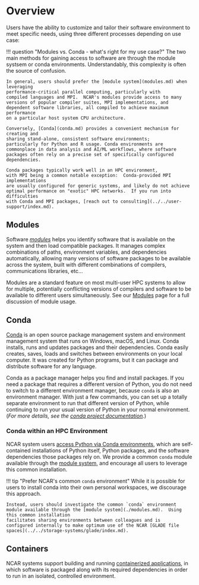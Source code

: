 # Overview

Users have the ability to customize and tailor their software environment to meet specific needs, using three different processes depending on use case:

!!! question "Modules vs. Conda - what's right for my use case?"
    The two main methods for gaining access to software are through the module systsem or conda environments. Understandably, this complexity is often the source of confusion.

    In general, users should prefer the [module system](modules.md) when leveraging
    performance-critical parallel computing, particularly with
    compiled languages and MPI.  NCAR's modules provide access to many
    versions of popular compiler suites, MPI implementations, and
    dependent software libraries, all compiled to achieve maximum performance
    on a particular host system CPU architecture.

    Conversely, [Conda](conda.md) provides a convenient mechanism for creating and
    sharing stand-alone, consistent software environments;
    particularly for Python and R usage. Conda environments are
    commonplace in data analysis and AI/ML workflows, where software
    packages often rely on a precise set of specifically configured
    dependencies.

    Conda packages typically work well in an HPC environment,
    with MPI being a common notable exception:  Conda-provided MPI implementations
    are usually configured for generic systems, and likely do not achieve
    optimal performance on "exotic" HPC networks.  If you run into difficulties
    with Conda and MPI packages, [reach out to consulting](../../user-support/index.md).


## Modules
Software [*modules*](./modules.md)  helps you identify software that is available on
the system and then load compatible packages. It manages complex
combinations of paths, environment variables, and dependencies automatically,
allowing many versions of software packages to be available across the
system, built with different combinations of compilers, communications libraries, etc...

Modules are a standard feature on most multi-user HPC systems to allow for
multiple, potentially conflicting versions of compilers and software to be available
to different users simultaneously.  See our
[Modules](modules.md) page for a full discussion of module usage.

## Conda
[Conda](./conda.md) is an open source package management
system and environment management system that runs on Windows, macOS,
and Linux. Conda installs, runs and updates packages and their
dependencies. Conda easily creates, saves, loads and switches between
environments on your local computer. It was created for Python
programs, but it can package and distribute software for any language.

Conda as a package manager helps you find and install packages. If you
need a package that requires a different version of Python, you do not
need to switch to a different environment manager, because `conda` is
also an environment manager. With just a few commands, you can set up
a totally separate environment to run that different version of
Python, while continuing to run your usual version of Python in your
normal environment.
(*For more details, see the [conda project documentation](https://docs.conda.io).*)

### Conda within an HPC Environment
NCAR system users [access Python via Conda environments](./conda.md), which
are self-contained installations of Python itself, Python packages,
and the software dependencies those packages rely on. We provide a
common `conda` module available through the [module system](./modules.md), and encourage all users to leverage
this common installation.

!!! tip "Prefer NCAR's common `conda` environment"
    While it is possible for users to install conda into their own
    personal workspaces, we discourage this approach.

    Instead, users should investigate the common `conda` environment
    module available through the [module system](./modules.md).  Using this common installation
    facilitates sharing environments between colleagues and is
    configured internally to make optimum use of the NCAR [GLADE file spaces](../../storage-systems/glade/index.md).

## Containers

NCAR systems support building and running [containerized applications](containers.md), in which software is packaged along with its required dependencies in order to run in an isolated, controlled environment.
